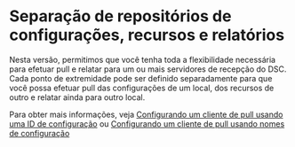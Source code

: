 # Separação de repositórios de configurações, recursos e relatórios

Nesta versão, permitimos que você tenha toda a flexibilidade necessária para efetuar pull e relatar para um ou mais servidores de recepção do DSC. Cada ponto de extremidade pode ser definido separadamente para que você possa efetuar pull das configurações de um local, dos recursos de outro e relatar ainda para outro local. 

Para obter mais informações, veja [Configurando um cliente de pull usando uma ID de configuração](../dsc/pullClientConfigID.md) ou [Configurando um cliente de pull usando nomes de configuração](../dsc/pullClientConfigNames.md)

<!--HONumber=Jun16_HO4-->


